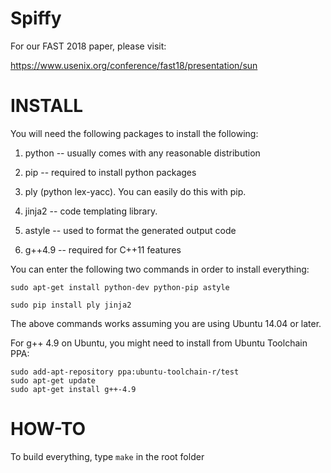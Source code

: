 Spiffy
======

For our FAST 2018 paper, please visit:

https://www.usenix.org/conference/fast18/presentation/sun

INSTALL
=======

You will need the following packages to install the following:

1. python -- usually comes with any reasonable distribution

2. pip -- required to install python packages

3. ply (python lex-yacc). You can easily do this with pip.

4. jinja2 -- code templating library. 

5. astyle -- used to format the generated output code

6. g++4.9 -- required for C++11 features

You can enter the following two commands in order to install everything:

`sudo apt-get install python-dev python-pip astyle`

`sudo pip install ply jinja2`

The above commands works assuming you are using Ubuntu 14.04 or later.

For g++ 4.9 on Ubuntu, you might need to install from Ubuntu Toolchain PPA:

```
sudo add-apt-repository ppa:ubuntu-toolchain-r/test
sudo apt-get update
sudo apt-get install g++-4.9
```

HOW-TO
======

To build everything, type `make` in the root folder

